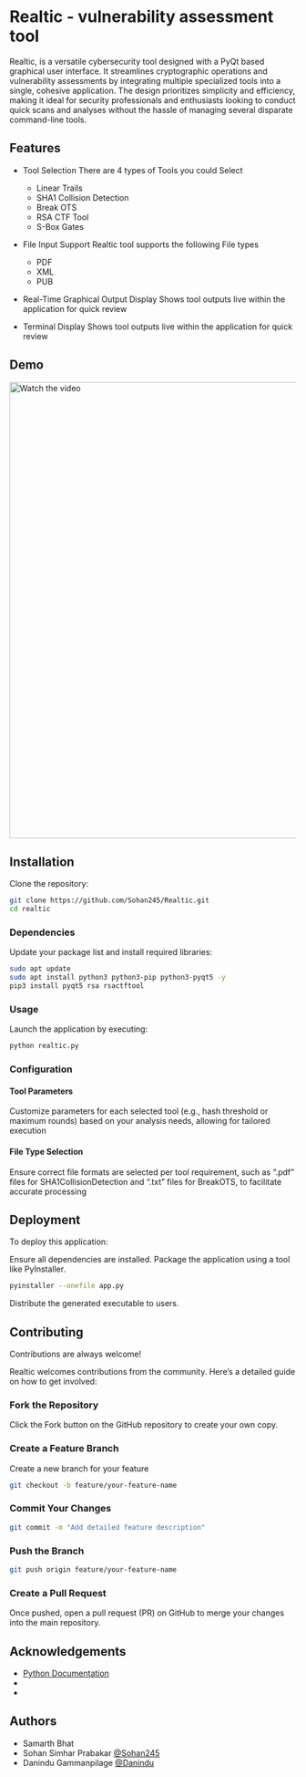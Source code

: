 # Realtic - vulnerability assessment tool

Realtic, is a versatile cybersecurity tool designed with a PyQt based graphical user interface. It streamlines cryptographic operations and vulnerability assessments by integrating multiple specialized tools into a single, cohesive application. The design prioritizes simplicity and efficiency, making it ideal for security professionals and enthusiasts looking to conduct quick scans and analyses without the hassle of managing several disparate command-line tools.


## Features

- Tool Selection 
    There are 4 types of Tools you could Select
     - Linear Trails
    -   SHA1 Collision Detection
    - Break OTS
    - RSA CTF Tool
    - S-Box Gates


- File Input Support
    Realtic tool supports the following File types
    - PDF
    - XML
    - PUB
    

- Real-Time Graphical Output Display
    Shows tool outputs live within the application for quick review

- Terminal Display
    Shows tool outputs live within the application for quick review


## Demo

<a href="https://drive.google.com/file/d/1DZ_Gc6PCG-RoFeZj3NeeNwJ4Y7q-gR2t/view?usp=sharing">
  <img src="https://drive.google.com/thumbnail?id=1DZ_Gc6PCG-RoFeZj3NeeNwJ4Y7q-gR2t" alt="Watch the video" width="800">
</a>

## Installation

Clone the repository:

```bash
git clone https://github.com/Sohan245/Realtic.git
cd realtic
```

### Dependencies

Update your package list and install required libraries:

```bash
sudo apt update
sudo apt install python3 python3-pip python3-pyqt5 -y
pip3 install pyqt5 rsa rsactftool
```

### Usage

Launch the application by executing:

```bash
python realtic.py
```

### Configuration

#### Tool Parameters

Customize parameters for each selected tool (e.g., hash threshold or maximum
rounds) based on your analysis needs, allowing for tailored execution

#### File Type Selection

Ensure correct file formats are selected per tool requirement, such as “.pdf” files for
SHA1CollisionDetection and “.txt” files for BreakOTS, to facilitate accurate
processing





## Deployment

To deploy this application:

Ensure all dependencies are installed.
Package the application using a tool like PyInstaller.
```bash
pyinstaller --onefile app.py
```
Distribute the generated executable to users.




## Contributing

Contributions are always welcome!

Realtic welcomes contributions from the community. Here’s a detailed guide on how to get involved:

### Fork the Repository

Click the Fork button on the GitHub repository to create your own copy.

### Create a Feature Branch

Create a new branch for your feature

```bash
git checkout -b feature/your-feature-name
```
### Commit Your Changes

```bash
git commit -m "Add detailed feature description"
```

### Push the Branch

```bash
git push origin feature/your-feature-name
```

### Create a Pull Request
Once pushed, open a pull request (PR) on GitHub to merge your changes into the main repository.


## Acknowledgements

 - [Python Documentation](https://awesomeopensource.com/project/elangosundar/awesome-README-templates)
 - [](https://github.com/matiassingers/awesome-readme)
 - [](https://bulldogjob.com/news/449-how-to-write-a-good-readme-for-your-github-project)


## Authors
- Samarth Bhat 
- Sohan Simhar Prabakar [@Sohan245](https://github.com/Sohan245/)
- Danindu Gammanpilage [@Danindu](https://github.com/danindu)
